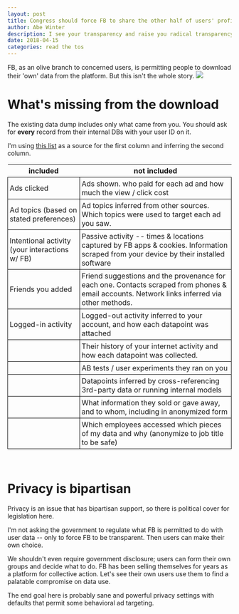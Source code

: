```yaml
---
layout: post
title: Congress should force FB to share the other half of users' profiles
author: Abe Winter
description: I see your transparency and raise you radical transparency
date: 2018-04-15
categories: read the tos
---
```


FB, as an olive branch to concerned users, is permitting people to download their 'own' data from the platform. But this isn't the whole story. <img src="https://anti.style/flatpixel/radical-transparency">

# What's missing from the download

The existing data dump includes only what came from you. You should ask for **every** record from their internal DBs with your user ID on it.

I'm using [this list](https://www.facebook.com/help/405183566203254/) as a source for the first column and inferring the second column.

<style>
table {border-collapse:collapse;}
td {border: solid 1px black; padding:4px;}
</style>

| included | not included |
|---|---|
| Ads clicked | Ads shown. who paid for each ad and how much the view / click cost |
| Ad topics (based on stated preferences) | Ad topics inferred from other sources. Which topics were used to target each ad you saw. |
| Intentional activity (your interactions w/ FB) | Passive activity -- times & locations captured by FB apps & cookies. Information scraped from your device by their installed software |
| Friends you added | Friend suggestions and the provenance for each one. Contacts scraped from phones & email accounts. Network links inferred via other methods. |
| Logged-in activity | Logged-out activity inferred to your account, and how each datapoint was attached |
| | Their history of your internet activity and how each datapoint was collected. |
| | AB tests / user experiments they ran on you |
| | Datapoints inferred by cross-referencing 3rd-party data or running internal models |
| | What information they sold or gave away, and to whom, including in anonymized form |
| | Which employees accessed which pieces of my data and why (anonymize to job title to be safe) |

<br>

# Privacy is bipartisan

Privacy is an issue that has bipartisan support, so there is political cover for legislation here.

I'm not asking the government to regulate what FB is permitted to do with user data -- only to force FB to be transparent. Then users can make their own choice.

We shouldn't even require government disclosure; users can form their own groups and decide what to do. FB has been selling themselves for years as a platform for collective action. Let's see their own users use them to find a palatable compromise on data use.

The end goal here is probably sane and powerful privacy settings with defaults that permit some behavioral ad targeting.
